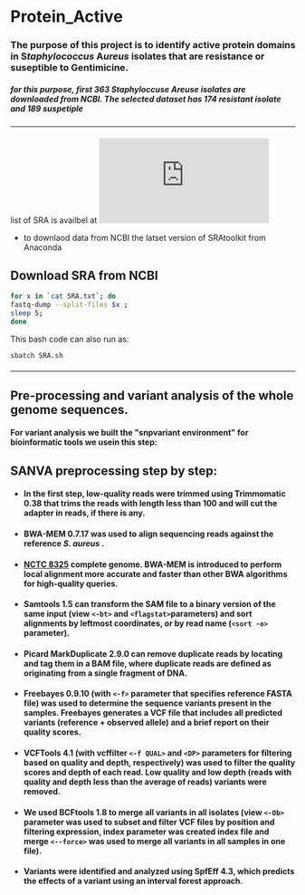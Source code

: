 # Protein_Active
### The purpose of this project is to identify active protein domains in **S***taphylococcus* **A***ureus* isolates that are resistance or suseptible to Gentimicine.
##### for this purpose, first 363 Staphyloccuse Areuse isolates are downloaded from NCBI. The selected dataset has 174 resistant isolate and 189 suspetiple 
-----------------------------------------------------------------
 ####
 list of SRA is availbel at ![SRA list](https://github.com/kimiaameri/Protein_Active/blob/master/SRA_list.txt)
 - to downlaod data from NCBI the latset version of SRAtoolkit from Anaconda
 ## Download SRA from NCBI
```bash
for x in `cat SRA.txt`; do 
fastq-dump --split-files $x ;  
sleep 5;
done
```
This bash code can also run as:
```bash
sbatch SRA.sh  
```
####
----------------------------------------------------------------- 
## Pre-processing and variant analysis of the whole genome sequences. 
#### For variant analysis we built the "snpvariant environment" for bioinformatic tools we usein this step:

## SANVA preprocessing step by step:
* #### In the first step, low-quality reads were trimmed using Trimmomatic 0.38 that trims the reads with length less than 100 and will cut the adapter in reads, if there is any.
* #### BWA-MEM 0.7.17 was used to align sequencing reads against the reference *S. aureus* .
* #### [NCTC 8325](https://www.ncbi.nlm.nih.gov/nuccore/NC_007795.1 ) complete genome. BWA-MEM is introduced to perform local alignment more accurate and faster than other BWA algorithms for high-quality queries. 
* #### Samtools 1.5 can transform the SAM file to a binary version of the same input (view `<-bt>` and `<flagstat>`parameters) and sort alignments by leftmost coordinates, or by read name (`<sort -o>` parameter). 
* #### Picard MarkDuplicate 2.9.0 can remove duplicate reads by locating and tag them in a BAM file, where duplicate reads are defined as originating from a single fragment of DNA.
* #### Freebayes 0.9.10 (with `<-f>` parameter that specifies reference FASTA file) was used to determine the sequence variants present in the samples. Freebayes generates a VCF file that includes all predicted variants (reference + observed allele) and a brief report on their quality scores. 
* #### VCFTools 4.1 (with vcffilter `<-f QUAL>` and `<DP>` parameters for filtering based on quality and depth, respectively) was used to filter the quality scores and depth of each read. Low quality and low depth (reads with quality and depth less than the average of reads) variants were removed. 
* #### We used BCFtools 1.8 to merge all variants in all isolates (view `<-Ob>` parameter was used to subset and filter VCF files by position and filtering expression, index parameter was created index file and merge `<--force>` was used to merge all variants in all samples in one file). 
* #### Variants were identified and analyzed using SpfEff 4.3, which predicts the effects of a variant using an interval forest approach. 
